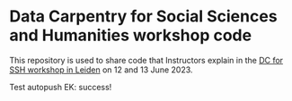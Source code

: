 # Data Carpentry for Social Sciences and Humanities workshop code

This repository is used to share code that Instructors explain in the
[DC for SSH workshop in Leiden][dc-leiden] on 12 and 13 June 2023.

[dc-leiden]: https://leidenuniversitylibrary.github.io/2023-06-12-ldev-leiden/

Test autopush EK: success!